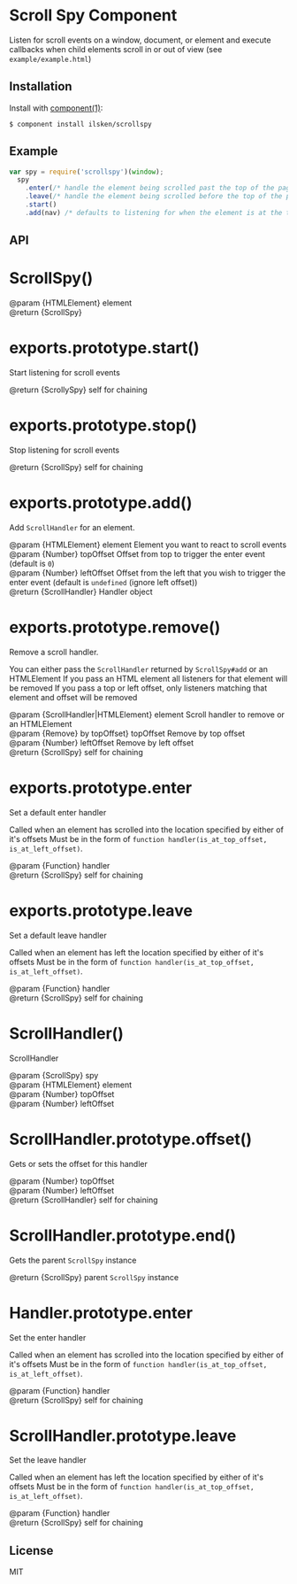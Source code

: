 # Scroll Spy Component

  Listen for scroll events on a window, document, or element and execute callbacks when child elements scroll in or out of view (see `example/example.html`)

## Installation

  Install with [component(1)](http://component.io):

    $ component install ilsken/scrollspy

## Example
```javascript
var spy = require('scrollspy')(window);
  spy
    .enter(/* handle the element being scrolled past the top of the page (offset <= 0) */)
    .leave(/* handle the element being scrolled before the top of the page (offset > 0)*/ )
    .start() 
    .add(nav) /* defaults to listening for when the element is at the top of the page (topOffset: 0)
```
## API

# ScrollSpy()

@param {HTMLElement} element    
@return {ScrollSpy}     

# exports.prototype.start()

Start listening for scroll events

@return {ScrollySpy}  self for chaining   

# exports.prototype.stop()

Stop listening for scroll events

@return {ScrollSpy}  self for chaining   

# exports.prototype.add()

Add `ScrollHandler` for an element.

@param {HTMLElement} element Element you want to react to scroll events   
@param {Number} topOffset Offset from top to trigger the enter event (default is `0`)   
@param {Number} leftOffset Offset from the left that you wish to trigger the enter event (default is `undefined` (ignore left offset))   
@return {ScrollHandler}  Handler object   

# exports.prototype.remove()

Remove a scroll handler.

You can either pass the `ScrollHandler` returned by `ScrollSpy#add` or an HTMLElement
If you pass an HTML element all listeners for that element will be removed
If you pass a top or left offset, only listeners matching that element and offset will be removed

@param {ScrollHandler|HTMLElement} element Scroll handler to remove or an HTMLElement   
@param {Remove} by topOffset} topOffset Remove by top offset   
@param {Number} leftOffset Remove by left offset   
@return {ScrollSpy}  self for chaining   

# exports.prototype.enter

Set a default enter handler

Called when an element has scrolled into the location specified by either of it's offsets
Must be in the form of `function handler(is_at_top_offset, is_at_left_offset)`. 

@param {Function} handler    
@return {ScrollSpy}  self for chaining   

# exports.prototype.leave

Set a default leave handler

Called when an element has left the location specified by either of it's offsets
Must be in the form of `function handler(is_at_top_offset, is_at_left_offset)`. 

@param {Function} handler    
@return {ScrollSpy}  self for chaining   

# ScrollHandler()

ScrollHandler

@param {ScrollSpy} spy    
@param {HTMLElement} element    
@param {Number} topOffset    
@param {Number} leftOffset    

# ScrollHandler.prototype.offset()

Gets or sets the offset for this handler

@param {Number} topOffset    
@param {Number} leftOffset    
@return {ScrollHandler}  self for chaining   

# ScrollHandler.prototype.end()

Gets the parent `ScrollSpy` instance

@return {ScrollSpy}  parent `ScrollSpy` instance   

# Handler.prototype.enter

Set the enter handler

Called when an element has scrolled into the location specified by either of it's offsets
Must be in the form of `function handler(is_at_top_offset, is_at_left_offset)`. 

@param {Function} handler    
@return {ScrollSpy}  self for chaining   

# ScrollHandler.prototype.leave

Set the leave handler

Called when an element has left the location specified by either of it's offsets
Must be in the form of `function handler(is_at_top_offset, is_at_left_offset)`. 

@param {Function} handler    
@return {ScrollSpy}  self for chaining   


## License

  MIT
